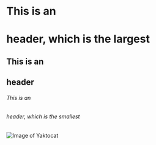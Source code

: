# This is an <h1> header, which is the largest

## This is an <h2> header

###### This is an <h6> header, which is the smallest

![Image of Yaktocat](https://raw.githubusercontent.com/fenago/communicate-using-markdown/master/yaktocat.png)
